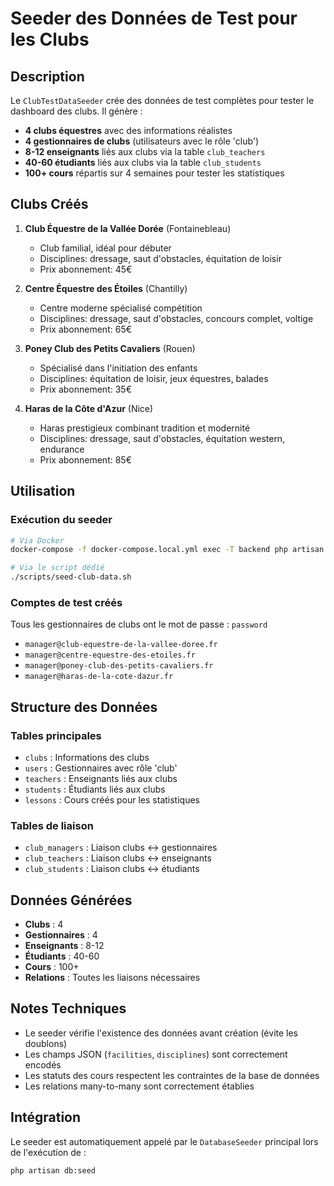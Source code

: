 # Seeder des Données de Test pour les Clubs

## Description

Le `ClubTestDataSeeder` crée des données de test complètes pour tester le dashboard des clubs. Il génère :

- **4 clubs équestres** avec des informations réalistes
- **4 gestionnaires de clubs** (utilisateurs avec le rôle 'club')
- **8-12 enseignants** liés aux clubs via la table `club_teachers`
- **40-60 étudiants** liés aux clubs via la table `club_students`
- **100+ cours** répartis sur 4 semaines pour tester les statistiques

## Clubs Créés

1. **Club Équestre de la Vallée Dorée** (Fontainebleau)
   - Club familial, idéal pour débuter
   - Disciplines: dressage, saut d'obstacles, équitation de loisir
   - Prix abonnement: 45€

2. **Centre Équestre des Étoiles** (Chantilly)
   - Centre moderne spécialisé compétition
   - Disciplines: dressage, saut d'obstacles, concours complet, voltige
   - Prix abonnement: 65€

3. **Poney Club des Petits Cavaliers** (Rouen)
   - Spécialisé dans l'initiation des enfants
   - Disciplines: équitation de loisir, jeux équestres, balades
   - Prix abonnement: 35€

4. **Haras de la Côte d'Azur** (Nice)
   - Haras prestigieux combinant tradition et modernité
   - Disciplines: dressage, saut d'obstacles, équitation western, endurance
   - Prix abonnement: 85€

## Utilisation

### Exécution du seeder

```bash
# Via Docker
docker-compose -f docker-compose.local.yml exec -T backend php artisan db:seed --class=ClubTestDataSeeder

# Via le script dédié
./scripts/seed-club-data.sh
```

### Comptes de test créés

Tous les gestionnaires de clubs ont le mot de passe : `password`

- `manager@club-equestre-de-la-vallee-doree.fr`
- `manager@centre-equestre-des-etoiles.fr`
- `manager@poney-club-des-petits-cavaliers.fr`
- `manager@haras-de-la-cote-dazur.fr`

## Structure des Données

### Tables principales
- `clubs` : Informations des clubs
- `users` : Gestionnaires avec rôle 'club'
- `teachers` : Enseignants liés aux clubs
- `students` : Étudiants liés aux clubs
- `lessons` : Cours créés pour les statistiques

### Tables de liaison
- `club_managers` : Liaison clubs ↔ gestionnaires
- `club_teachers` : Liaison clubs ↔ enseignants
- `club_students` : Liaison clubs ↔ étudiants

## Données Générées

- **Clubs** : 4
- **Gestionnaires** : 4
- **Enseignants** : 8-12
- **Étudiants** : 40-60
- **Cours** : 100+
- **Relations** : Toutes les liaisons nécessaires

## Notes Techniques

- Le seeder vérifie l'existence des données avant création (évite les doublons)
- Les champs JSON (`facilities`, `disciplines`) sont correctement encodés
- Les statuts des cours respectent les contraintes de la base de données
- Les relations many-to-many sont correctement établies

## Intégration

Le seeder est automatiquement appelé par le `DatabaseSeeder` principal lors de l'exécution de :

```bash
php artisan db:seed
```
